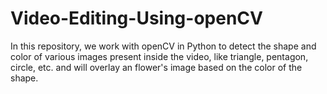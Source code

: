 # Video-Editing-Using-openCV
In this repository, we work with openCV in Python to detect the shape and color of various images present inside the video, like triangle, pentagon, circle, etc. and will overlay an flower's image based on the color of the shape.
